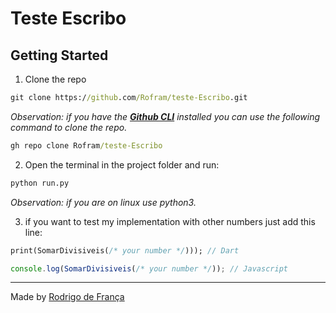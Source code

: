 # Teste Escribo



## Getting Started

1. Clone the repo

```cmd
git clone https://github.com/Rofram/teste-Escribo.git
```

_Observation: if you have the [**Github CLI**](https://cli.github.com/) installed you can use the following command to clone the repo._

```cmd
gh repo clone Rofram/teste-Escribo
```

2. Open the terminal in the project folder and run:
```cmd
python run.py 
```
_Observation: if you are on linux use python3._

3. if you want to test my implementation with other numbers just add this line:
```dart
print(SomarDivisiveis(/* your number */))); // Dart
```
```js
console.log(SomarDivisiveis(/* your number */)); // Javascript
```


---

Made by [Rodrigo de França](https://github.com/Rofram)